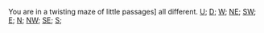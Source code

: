 You are in a twisting maze of little passages] all different.
[U](./diff0);
[D](./diff1);
[W](./diff2);
[NE](./diff4);
[SW](./diff5);
[E](./diff6);
[N](./diff7);
[NW](./diff8);
[SE](./diff9);
[S](./diff10);
